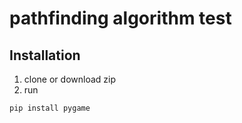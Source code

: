 # pathfinding algorithm test
## Installation
1. clone or download zip
2. run
```
pip install pygame
```